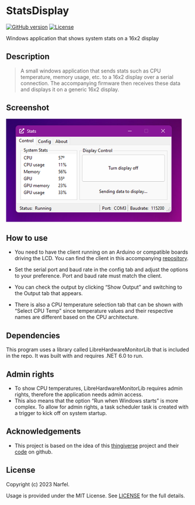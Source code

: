 # StatsDisplay

[![GitHub version](https://img.shields.io/badge/version-v1.0.2-blue.svg)](https://github.com/narfel/StatsDisplay/blob/master/README.md)
[![License](https://img.shields.io/badge/license-MIT-green)](https://github.com/narfel/StatsDisplay/blob/master/LICENSE)

Windows application that shows system stats on a 16x2 display

## Description

> A small windows application that sends stats such as CPU temperature, memory usage, etc. to a 16x2 display over a serial connection. The accompanying firmware then receives these data and displays it on a generic 16x2 display.

## Screenshot
![image](images/screenshot.png?raw=true "Screenshot")

## How to use

* You need to have the client running on an Arduino or compatible boards driving the LCD. You can find the client in this accompanying [repository](https://github.com/narfel/StatsDisplay_client).
* Set the serial port and baud rate in the config tab and adjust the options to your preference. Port and baud rate must match the client.

* You can check the output by clicking “Show Output” and switching to the Output tab that appears.
* There is also a CPU temperature selection tab that can be shown with “Select CPU Temp” since temperature values and their respective names are different based on the CPU architecture.

## Dependencies

This program uses a library called LibreHardwareMonitorLib that is included in the repo.
It was built with and requires .NET 6.0 to run.

## Admin rights

* To show CPU temperatures, LibreHardwareMonitorLib requires admin rights, therefore the application needs admin access.
* This also means that the option “Run when Windows starts” is more complex. To allow for admin rights, a task scheduler task is created with a trigger to kick off on system startup.

## Acknowledgements

* This project is based on the idea of this [thingiverse](https://www.thingiverse.com/thing:6052915) project and their [code](https://github.com/Shift2Ace/PC-State-Display-Control-Panel/tree/master/PC%20State%20Display%20Control%20Panel) on github.

## License

Copyright (c) 2023 Narfel.

Usage is provided under the MIT License. See [LICENSE](https://github.com/narfel/StatsDisplay/blob/master/LICENSE) for the full details.
